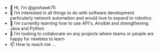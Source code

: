 - 👋 Hi, I’m @goshawk75
- 👀 I’m interested in all things to do with software development particularly network automation and would love to expand to robotics.
- 🌱 I’m currently learning how to use API's, Ansible and strengthening Java and Python
- 💞️ I’m looking to collaborate on any projects where teams or people are happy for newbies to learn
- 📫 How to reach me ...

<!---
goshawk75/goshawk75 is a ✨ special ✨ repository because its `README.md` (this file) appears on your GitHub profile.
You can click the Preview link to take a look at your changes.
--->
